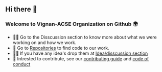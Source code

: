 ## Hi there 👋

### Welcome to Vignan-ACSE Organization on Github 🌍

- 🙋‍♀️ Go to the Disscussion section to know more about what we were working on and how we work.
- 🌈 Go to [Repositories](https://github.com/orgs/Vignan-ACSE/repositories) to find code to our work.
- 👩‍💻 If you have any idea's drop them at [Idea/disscussion section](https://github.com/orgs/Vignan-ACSE/discussions/categories/ideas)
- 🧙 Intrested to contribute, see our [contributing guide](https://github.com/Vignan-ACSE/.github/blob/main/profile/CONTRIBUTING.md) and [code of conduct](https://github.com/Vignan-ACSE/.github/blob/029695a8792d8550f6bc816166c5b73a003829d9/CODE_OF_CONDUCT.md)

<!--

**Here are some ideas to get you started:**

🙋‍♀️ A short introduction - what is your organization all about?
🌈 Contribution guidelines - how can the community get involved?
👩‍💻 Useful resources - where can the community find your docs? Is there anything else the community should know?
🍿 Fun facts - what does your team eat for breakfast?
🧙 Remember, you can do mighty things with the power of [Markdown](https://docs.github.com/github/writing-on-github/getting-started-with-writing-and-formatting-on-github/basic-writing-and-formatting-syntax)
-->
